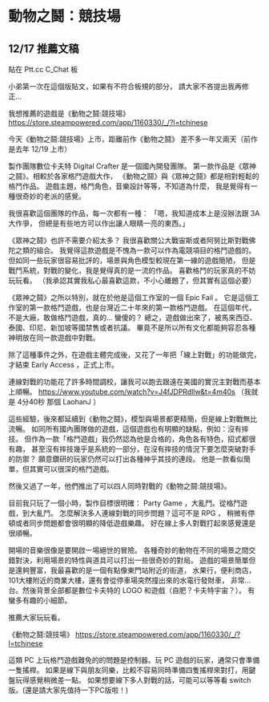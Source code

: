 # 動物之鬪：競技場

## 12/17 推薦文稿

貼在 Ptt.cc 
C_Chat 板

小弟第一次在這個版貼文，如果有不符合板規的部分，
請大家不吝提出我再修正...

我想推薦的遊戲是《動物之鬪:競技場》
https://store.steampowered.com/app/1160330/_/?l=tchinese

今天《動物之鬪:競技場》上市，距離前作《動物之鬪》
差不多一年又兩天（前作是去年 12/19 上市）

製作團隊數位卡夫特 Digital Crafter 是一個國內開發團隊。
第一款作品是《眾神之鬪》。相較於各家格鬥遊戲大作，
《動物之鬪》與《眾神之鬪》都是相對輕鬆的格鬥作品。
遊戲主題，格鬥角色，音樂設計等等，不知道為什麼，
我是覺得有一種很奇妙的老派的感覺。

我很喜歡這個團隊的作品，每一次都有一種：
「嗯，我知道成本上是沒辦法跟 3A 大作爭，
  但總是有些地方可以作出讓人眼睛一亮的東西。」

《眾神之鬪》也許不需要介紹太多？
我很喜歡關公大戰宙斯或者阿努比斯對戰佛陀之類的組合。
我覺得這款遊戲是不愧為一款可以作為電競項目的格鬥遊戲的。
但如同一些玩家很容易批評的，場景與角色模型較現在第一線的遊戲簡陋，
但是戰鬥系統，對戰的變化，我是覺得真的是一流的作品。
喜歡格鬥的玩家真的不妨玩玩看。
（我承認其實我私心最喜歡這款，不小心離題了，但其實有這個必要）

《眾神之鬪》之所以特別，就在於他是這個工作室的一個 Epic Fail 。
它是這個工作室的第一款格鬥遊戲，也是台灣近二十年來的第一款格鬥遊戲。
在這個年代，不是大廠，敢做格鬥遊戲，真的... 蠻傻的？
總之，遊戲做出來了，被馬來西亞、泰國、印尼、新加坡等國禁售或者抗議。
畢竟不是所以所有文化都能夠容忍各種神明放在同一款遊戲中對戰。

除了這種事件之外，在遊戲主體完成後，又花了一年把「線上對戰」的功能做完，
才結束 Early Access ，正式上市。

連線對戰的功能花了許多時間調校，讓我可以跑去跟遠在美國的實況主對戰而基本上順暢。
https://www.youtube.com/watch?v=J4fJDPRdllw&t=4m40s
（我就是 4分40秒 那個 LaohanJ ）

這些經驗，後來都延續到《動物之鬪》，模型與場景都更精簡，但是線上對戰無比流暢。
如同所有國內團隊做的遊戲，這個遊戲也有明顯的缺點，例如：沒有摔技。
但作為一款「格鬥遊戲」我仍然認為他是合格的，角色各有特色，招式都很有趣，
甚至沒有摔技幾乎是系統的一部分，在沒有摔技的情況下要怎麼突破對手的防禦？
願意鑽研的玩家仍然可以打出各種神乎其技的連段。
他是一款看似簡單，但其實可以很深的格鬥遊戲。

然後又過了一年，他們推出了可以四人同時對戰的《動物之鬪:競技場》。

目前我只玩了一個小時，製作目標很明確： 
Party Game ，大亂鬥。從格鬥遊戲，到大亂鬥。
怎麼解決多人連線對戰的同步問題？這可不是 RPG ，
稍微有停頓或者同步問題都會很明顯的降低遊戲樂趣。
好在線上多人對戰打起來感覺還是很順暢。

開場的音樂很像是要開啟一場絕世的冒險。
各種奇妙的動物在不同的場景之間交錯對決，利用場景的特性與道具可以打出一些很奇妙的對局。
遊戲的場景簡單但是還夠豐富，我最喜歡的是一個有點像東門站附近的街道，
水果行，便利商店，101大樓附近的商業大樓，還有會從停車場突然撞出來的水電行發財車，
非常... 台。然後背景全部都是數位卡夫特的 LOGO 和遊戲（自肥？卡夫特宇宙？）。
有蠻多有趣的小細節。

推薦大家玩玩看。

《動物之鬪:競技場》
https://store.steampowered.com/app/1160330/_/?l=tchinese

這類 PC 上玩格鬥遊戲難免的的問題是控制器。玩 PC 遊戲的玩家，通常只會準備一隻搖桿。
如果是線下與朋友同樂，比較不容易同時準備四隻搖桿來對打，用鍵盤玩得感覺稍微差一點。
如果想要線下多人對戰的話，可能可以等等看 switch 版。(還是請大家先值持一下PC版啦！)
